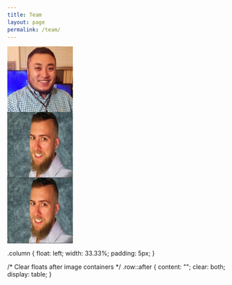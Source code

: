 ```yaml
---
title: Team
layout: page
permalink: /team/
---
```


<div class="row">
  <div class="column">
    <img src="/teampics/touxiang.jpg" width=150 height=150 style="float: left" alt="">
  </div>
  <div class="column">
    <img src="/teampics/andrew.jpg" width=150 height=150 style="float: left" alt="">
  </div>
  <div class="column">
    <img src="/teampics/andrew.jpg" width=150 height=150 style="float: left" alt="">
  </div>
  
</div>

.column {
  float: left;
  width: 33.33%;
  padding: 5px;
}

/* Clear floats after image containers */
.row::after {
  content: "";
  clear: both;
  display: table;
}
